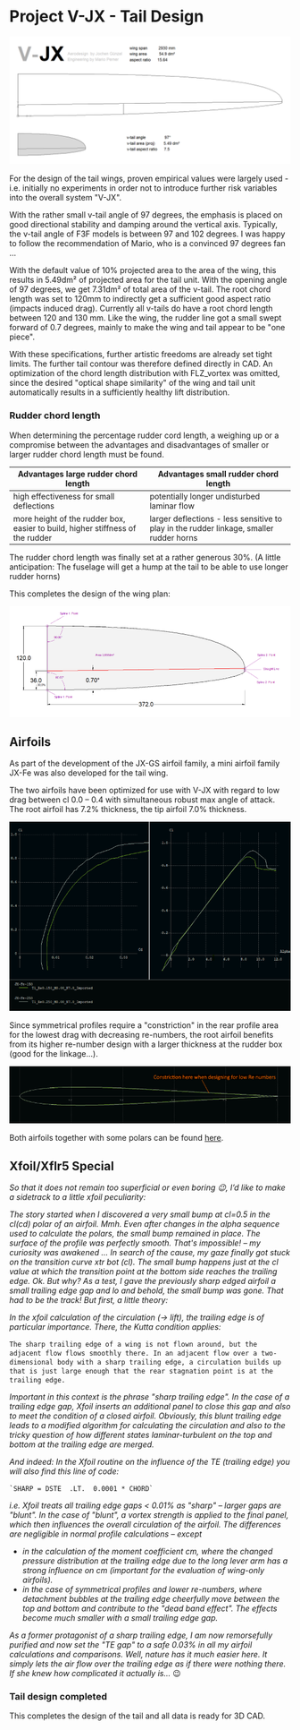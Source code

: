 # Project V-JX - Tail Design

![V-JX Tail](images/V-JX_wing_tail_teaser.png "Wing Layout")

For the design of the tail wings, proven empirical values were largely used - i.e. initially no experiments in order not to introduce further risk variables into the overall system "V-JX". 

With the rather small v-tail angle of 97 degrees, the emphasis is placed on good directional stability and damping around the vertical axis. Typically, the v-tail angle of F3F models is between 97 and 102 degrees. I was happy to follow the recommendation of Mario, who is a convinced 97 degrees fan ...

With the default value of 10% projected area to the area of the wing, this results in 5.49dm² of projected area for the tail unit. With the opening angle of 97 degrees, we get 7.31dm² of total area of the v-tail. The root chord length was set to 120mm to indirectly get a sufficient good aspect ratio (impacts induced drag). Currently all v-tails do have a root chord length between 120 and 130 mm. Like the wing, the rudder line got a small swept forward of 0.7 degrees, mainly to make the wing and tail appear to be "one piece". 

With these specifications, further artistic freedoms are already set tight limits. The further tail contour was therefore defined directly in CAD.  An optimization of the chord length distribution with FLZ_vortex was omitted, since the desired "optical shape similarity" of the wing and tail unit automatically results in a sufficiently healthy lift distribution.

### Rudder chord length

When determining the percentage rudder cord length, a weighing up or a compromise between the advantages and disadvantages of smaller or larger rudder chord length must be found. 

|  Advantages large rudder chord length | Advantages small rudder chord length   |
|---------------------------------------|----------------------------------------|
| high effectiveness for small deflections | potentially longer undisturbed laminar flow |
| more height of the rudder box, easier to build, higher stiffness of the rudder |	larger deflections - less sensitive to play in the rudder linkage, smaller rudder horns |
 
The rudder chord length was finally set at a rather generous 30%. 
(A little anticipation: The fuselage will get a hump at the tail to be able to use longer rudder horns)

This completes the design of the wing plan:

![V-JX Tail plan](images/Tail_wing_plan.png "Wing Layout")


## Airfoils

As part of the development of the JX-GS airfoil family, a mini airfoil family JX-Fe was also developed for the tail wing.  

The two airfoils have been optimized for use with V-JX with regard to low drag between cl  0.0 – 0.4 with simultaneous robust max angle of attack.  The root airfoil has 7.2% thickness, the tip airfoil  7.0% thickness. 
 
![JX-Fe Polars](images/JX-Fe_Polars.png)

Since symmetrical profiles require a "constriction" in the rear profile area for the lowest drag with decreasing re-numbers, the root airfoil benefits from its higher re-number design with a larger thickness at the rudder box (good for the linkage...).

![Airfoil constriction](images/JX-Fe_constriction.png)
 

Both airfoils together with some polars can be found [here](https://github.com/jxjo/Airfoils/tree/main/JX-Fe).


## Xfoil/Xflr5 Special

*So that it does not remain too superficial or even boring 😉, I’d like to make a sidetrack to a little xfoil peculiarity:*

*The story started when I discovered a very small bump at cl=0.5 in the cl(cd) polar of an airfoil. Mmh. Even after changes in the alpha sequence used to calculate the polars, the small bump remained in place. The surface of the profile was perfectly smooth. That's impossible! – my curiosity was awakened …
In search of the cause, my gaze finally got stuck on the transition curve xtr bot (cl). The small bump happens just at the cl value at which the transition point at the bottom side reaches the trailing edge.  Ok. But why?
As a test, I gave the previously sharp edged airfoil a small trailing edge gap and lo and behold, the small bump was gone. That had to be the track!  But first, a little theory:*

*In the xfoil calculation of the circulation (-> lift), the trailing edge is of particular importance. There, the Kutta condition applies:*

    The sharp trailing edge of a wing is not flown around, but the adjacent flow flows smoothly there. In an adjacent flow over a two-dimensional body with a sharp trailing edge, a circulation builds up that is just large enough that the rear stagnation point is at the trailing edge. 

*Important in this context is the phrase "sharp trailing edge".  In the case of a trailing edge gap, Xfoil inserts an additional panel to close this gap and also to meet the condition of a closed airfoil. Obviously, this blunt trailing edge leads to a modified algorithm for calculating the circulation and also to the tricky question of how different states laminar-turbulent on the top and bottom at the trailing edge are merged.*

*And indeed: In the Xfoil routine on the influence of the TE (trailing edge) you will also find this line of code:*

	`SHARP = DSTE  .LT.  0.0001 * CHORD`

*i.e. Xfoil treats all trailing edge gaps < 0.01% as "sharp" – larger gaps are "blunt". In the case of "blunt", a vortex strength is applied to the final panel, which then influences the overall circulation of the airfoil. The differences are negligible in normal profile calculations – except*

-	*in the calculation of the moment coefficient cm, where the changed pressure distribution at the trailing edge due to the long lever arm has a strong influence on cm  (important for  the evaluation of wing-only airfoils).*
-	*in the case of symmetrical profiles and lower re-numbers, where detachment bubbles at the trailing edge cheerfully move between the top and bottom and contribute to the "dead band effect".  The effects become much smaller with a small trailing edge gap.*

*As a former protagonist of a sharp trailing edge, I am now remorsefully purified and now set the "TE gap" to a safe 0.03% in all my airfoil  calculations and comparisons. Well, nature has it much easier here. It simply lets the air flow over the trailing edge as if there were nothing there. If she knew how complicated it actually is...* 😉


### Tail design completed 

This completes the design of the tail and all data is ready for 3D CAD.

